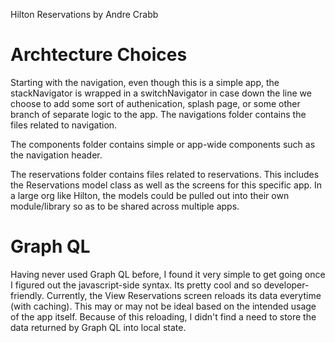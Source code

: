 Hilton Reservations
by Andre Crabb

# Archtecture Choices

Starting with the navigation, even though this is a simple app, the stackNavigator is wrapped in a switchNavigator in case down the line we choose to add some sort of authenication, splash page, or some other branch of separate logic to the app.
The navigations folder contains the files related to navigation.

The components folder contains simple or app-wide components such as the navigation header.

The reservations folder contains files related to reservations. This includes the Reservations model class as well as the screens for this specific app. In a large org like Hilton, the models could be pulled out into their own module/library so as to be shared across multiple apps.

# Graph QL

Having never used Graph QL before, I found it very simple to get going once I figured out the javascript-side syntax. Its pretty cool and so developer-friendly.
Currently, the View Reservations screen reloads its data everytime (with caching). This may or may not be ideal based on the intended usage of the app itself. Because of this reloading, I didn't find a need to store the data returned by Graph QL into local state.
